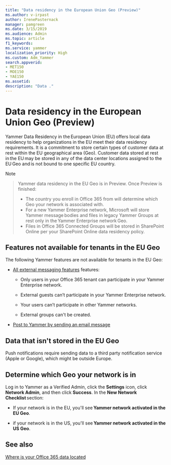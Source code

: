 ```yaml
---
title: "Data residency in the European Union Geo (Preview)"
ms.author: v-irpast
author: IrenePasternack
manager: pamgreen
ms.date: 3/15/2019
ms.audience: Admin
ms.topic: article
f1_keywords:
ms.service: yammer
localization_priority: High
ms.custom: Adm_Yammer
search.appverid:
- MET150
- MOE150
- YAE150
ms.assetid: 
description: "Data ."
---
```


# Data residency in the European Union Geo (Preview)
Yammer Data Residency in the European Union (EU) offers local data residency to help organizations in the EU meet their data residency requirements. It is a commitment to store certain types of customer data at rest within the EU geographical area (Geo). Customer data stored at rest in the EU may be stored in any of the data center locations assigned to the EU Geo and is not bound to one specific EU country.

> [!NOTE]

> Yammer data residency in the EU Geo is in Preview. Once Preview is finished:
> - The country you enroll in Office 365 from will determine which Geo your network is associated with. 
> - For a new Yammer Enterprise network, Microsoft will store Yammer message bodies and files in legacy Yammer Groups at rest only in the Yammer Enterprise network Geo.
> - Files in Office 365 Connected Groups will be stored in SharePoint Online per your SharePoint Online data residency policy. 

## Features not available for tenants in the EU Geo

The following Yammer features are not available for tenants in the EU Geo:

- [All external messaging features](../work-with-external-users/external-messaging-faq.md) features:

    - Only users in your Office 365 tenant can participate in your Yammer Enterprise network.

    - External guests can’t participate in your Yammer Enterprise network.

    - Your users can’t participate in other Yammer networks.

    - External groups can't be created.

- [Post to Yammer by sending an email message](https://support.office.com/article/058d1bc1-3492-47c5-bde2-29ea294acdb6)

## Data that isn't stored in the EU Geo

Push notifications require sending data to a third party notification service (Apple or Google), which might be outside Europe.  

<a name="geodata"></a>

##  Determine which Geo your network is in

Log in to Yammer as a Verified Admin, click the **Settings** icon, click **Network Admin**, and then click **Success**. In the **New Network Checklist** section: 

- If your network is in the EU, you'll see **Yammer network activated in the EU Geo**. 

- if your network is in the US, you'll see **Yammer network activated in the US Geo**. 

## See also

[Where is your Office 365 data located](https://go.microsoft.com/fwlink/?linkid=2083810)